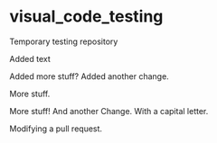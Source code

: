 # visual_code_testing
Temporary testing repository

Added text

Added more stuff?
Added another change.

More stuff.

More stuff!
And another Change.
With a capital letter.

Modifying a pull request.